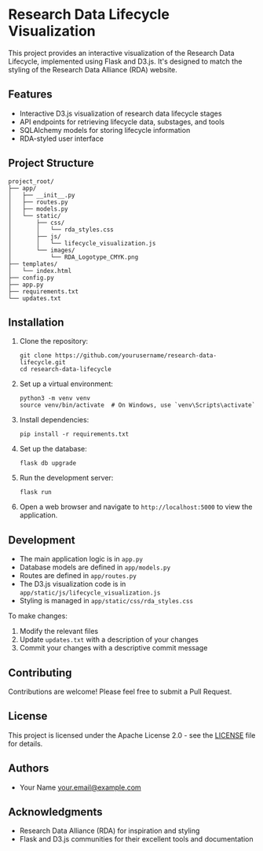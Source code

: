 # Research Data Lifecycle Visualization

This project provides an interactive visualization of the Research Data Lifecycle, implemented using Flask and D3.js. It's designed to match the styling of the Research Data Alliance (RDA) website.

## Features

- Interactive D3.js visualization of research data lifecycle stages
- API endpoints for retrieving lifecycle data, substages, and tools
- SQLAlchemy models for storing lifecycle information
- RDA-styled user interface

## Project Structure

```
project_root/
├── app/
│   ├── __init__.py
│   ├── routes.py
│   ├── models.py
│   └── static/
│       ├── css/
│       │   └── rda_styles.css
│       ├── js/
│       │   └── lifecycle_visualization.js
│       └── images/
│           └── RDA_Logotype_CMYK.png
├── templates/
│   └── index.html
├── config.py
├── app.py
├── requirements.txt
└── updates.txt
```

## Installation

1. Clone the repository:

   ```
   git clone https://github.com/yourusername/research-data-lifecycle.git
   cd research-data-lifecycle
   ```

2. Set up a virtual environment:

   ```
   python3 -m venv venv
   source venv/bin/activate  # On Windows, use `venv\Scripts\activate`
   ```

3. Install dependencies:

   ```
   pip install -r requirements.txt
   ```

4. Set up the database:

   ```
   flask db upgrade
   ```

5. Run the development server:

   ```
   flask run
   ```

6. Open a web browser and navigate to `http://localhost:5000` to view the application.

## Development

- The main application logic is in `app.py`
- Database models are defined in `app/models.py`
- Routes are defined in `app/routes.py`
- The D3.js visualization code is in `app/static/js/lifecycle_visualization.js`
- Styling is managed in `app/static/css/rda_styles.css`

To make changes:

1. Modify the relevant files
2. Update `updates.txt` with a description of your changes
3. Commit your changes with a descriptive commit message

## Contributing

Contributions are welcome! Please feel free to submit a Pull Request.

## License

This project is licensed under the Apache License 2.0 - see the [LICENSE](LICENSE) file for details.

## Authors

- Your Name <your.email@example.com>

## Acknowledgments

- Research Data Alliance (RDA) for inspiration and styling
- Flask and D3.js communities for their excellent tools and documentation
